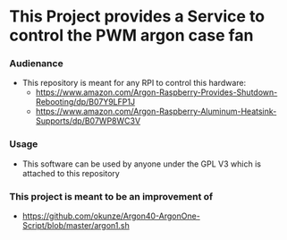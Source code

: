 # This Project provides a Service to control the PWM argon case fan
### Audienance
 * This repository is meant for any RPI to control this hardware:
    - https://www.amazon.com/Argon-Raspberry-Provides-Shutdown-Rebooting/dp/B07Y9LFP1J
    - https://www.amazon.com/Argon-Raspberry-Aluminum-Heatsink-Supports/dp/B07WP8WC3V

### Usage
 * This software can be used by anyone under the GPL V3 which is attached to this repository

### This project is meant to be an improvement of
 * https://github.com/okunze/Argon40-ArgonOne-Script/blob/master/argon1.sh
